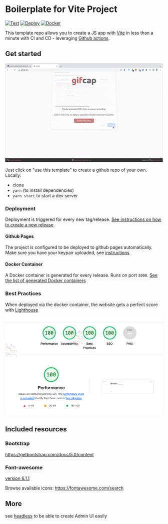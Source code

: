 # Boilerplate for Vite Project

[![Test](https://github.com/nexys-system/boilerplate_vite/actions/workflows/test.yml/badge.svg)](https://github.com/nexys-system/boilerplate_vite/actions/workflows/test.yml)
[![Deploy](https://github.com/nexys-system/boilerplate_vite/actions/workflows/deploy.yml/badge.svg)](https://github.com/nexys-system/boilerplate_vite/actions/workflows/deploy.yml)
[![Docker](https://github.com/nexys-system/boilerplate_vite/actions/workflows/docker.yml/badge.svg)](https://github.com/nexys-system/boilerplate_vite/actions/workflows/docker.yml)

This template repo allows you to create a JS app with [Vite](https://vitejs.dev/) in less than a minute with CI and CD - leveraging [Github actions](https://github.com/features/actions).

## Get started

![get started](./recording.gif)

Just click on "use this template" to create a github repo of your own.
Locally:
* clone
* `yarn` (to install dependencies)
* `yarn start` to start a dev server

### Deployment

Deployment is triggered for every new tag/release. [See instructions on how to create a new release](https://docs.github.com/en/repositories/releasing-projects-on-github/managing-releases-in-a-repository).

#### Github Pages

The project is configured to be deployed to github pages automatically. Make sure you have your keypair uploaded, see [instructions](https://github.com/marketplace/actions/deploy-to-github-pages#using-an-ssh-deploy-key-)

#### Docker Container

A Docker container is generated for every release. Runs on port `3000`. [See the list of generated Docker containers](https://github.com/nexys-system/boilerplate_vite/pkgs/container/boilerplate_vite%2Fboilerplate_vite)

### Best Practices

When deployed via the docker container, the website gets a perfect score with [Lighthouse](https://developer.chrome.com/docs/lighthouse/overview/)

![Lightouse screenshot made on Aug 11 with a docker deployment, v0.0.21](./lightouse-screenshot.png)

## Included resources

### Bootstrap

https://getbootstrap.com/docs/5.0/content

### Font-awesome

[version 6.1.1](https://cdnjs.com/libraries/font-awesome)

Browse available icons: https://fontawesome.com/search


## More

see [headless](https://github.com/nexys-system/react-headless) to be able to create Admin UI easily
